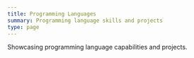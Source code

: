 ```yaml
---
title: Programming Languages
summary: Programming language skills and projects
type: page
---
```


Showcasing programming language capabilities and projects.
